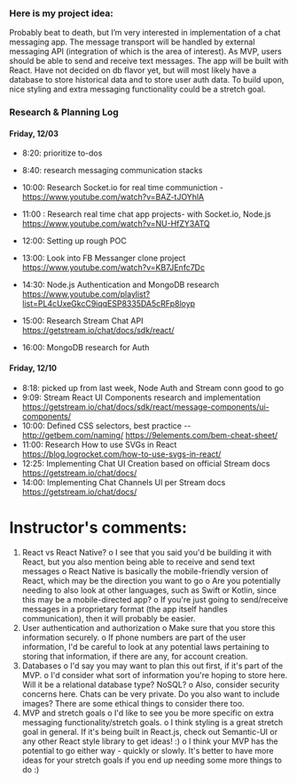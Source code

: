 ### Here is my project idea:
Probably beat to death, but I’m very interested in implementation of a chat messaging app.
The message transport will be handled by external messaging API (integration of which is the area of interest). 
As MVP, users should be able to send and receive text messages.
The app will be built with React.
Have not decided on db flavor yet, but will most likely have a database to store historical data and to store user auth data. 
To build upon, nice styling and extra messaging functionality could be a stretch goal.



### Research & Planning Log
#### Friday, 12/03
* 8:20: prioritize to-dos
* 8:40: research messaging communication stacks
* 10:00: Research Socket.io for real time communiction - https://www.youtube.com/watch?v=BAZ-tJOYhlA

* 11:00 : Research real time chat app projects- with Socket.io, Node.js
https://www.youtube.com/watch?v=NU-HfZY3ATQ

* 12:00: Setting up rough POC 

* 13:00: Look into FB Messanger clone project
https://www.youtube.com/watch?v=KB7JEnfc7Dc

* 14:30: Node.js Authentication and MongoDB research
https://www.youtube.com/playlist?list=PL4cUxeGkcC9iqqESP8335DA5cRFp8loyp

* 15:00: Research Stream Chat API
https://getstream.io/chat/docs/sdk/react/

* 16:00: MongoDB research for Auth

#### Friday, 12/10
* 8:18: picked up from last week, Node Auth and Stream conn good to go
* 9:09: Stream React UI Components research and implementation
https://getstream.io/chat/docs/sdk/react/message-components/ui-components/
* 10:00: Defined CSS selectors, best practice -- 
http://getbem.com/naming/
https://9elements.com/bem-cheat-sheet/
* 11:00: Research How to use SVGs in React
https://blog.logrocket.com/how-to-use-svgs-in-react/
* 12:25: Implementing Chat UI Creation based on official Stream docs
https://getstream.io/chat/docs/
* 14:00: Implementing Chat Channels UI per Stream docs
https://getstream.io/chat/docs/


Instructor's comments:
====================
1.	React vs React Native?
o	I see that you said you'd be building it with React, but you also mention being able to receive and send text messages 
o	React Native is basically the mobile-friendly version of React, which may be the direction you want to go
o	Are you potentially needing to also look at other languages, such as Swift or Kotlin, since this may be a mobile-directed app?
o	If you're just going to send/receive messages in a proprietary format (the app itself handles communication), then it will probably be easier. 
2.	User authentication and authorization
o	Make sure that you store this information securely.
o	If phone numbers are part of the user information, I'd be careful to look at any potential laws pertaining to storing that information, if there are any, for account creation. 
3.	Databases
o	I'd say you may want to plan this out first, if it's part of the MVP. 
o	I'd consider what sort of information you're hoping to store here. Will it be a relational database type? NoSQL? 
o	Also, consider security concerns here. Chats can be very private. Do you also want to include images? There are some ethical things to consider there too. 
4.	MVP and stretch goals 
o	I'd like to see you be more specific on extra messaging functionality/stretch goals. 
o	I think styling is a great stretch goal in general. If it's being built in React.js, check out Semantic-UI or any other React style library to get ideas! :) 
o	I think your MVP has the potential to go either way - quickly or slowly. It's better to have more ideas for your stretch goals if you end up needing some more things to do :) 
